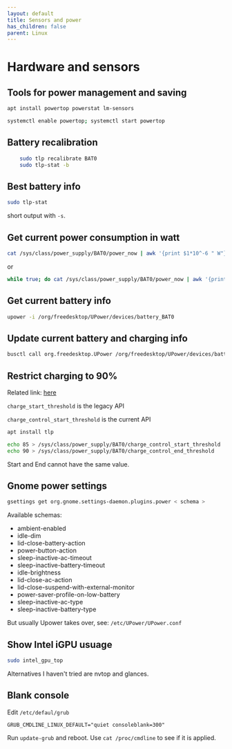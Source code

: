 ```yaml
---
layout: default
title: Sensors and power
has_children: false
parent: Linux
---
```


# Hardware and sensors

## Tools for power management and saving

```bash
apt install powertop powerstat lm-sensors

systemctl enable powertop; systemctl start powertop
```

## Battery recalibration

```bash
    sudo tlp recalibrate BAT0
    sudo tlp-stat -b
```

## Best battery info

```bash
sudo tlp-stat
```

short output with `-s`.

## Get current power consumption in watt

```bash
cat /sys/class/power_supply/BAT0/power_now | awk '{print $1*10^-6 " W"}'
```
or
```bash
while true; do cat /sys/class/power_supply/BAT0/power_now | awk '{print $1*10^-6 " W"}'; sleep 2; done
```

## Get current battery info

```bash
upower -i /org/freedesktop/UPower/devices/battery_BAT0
```

## Update current battery and charging info

```bash
busctl call org.freedesktop.UPower /org/freedesktop/UPower/devices/battery_BAT0 org.freedesktop.UPower.Device Refresh
```

## Restrict charging to 90%

Related link: [here](https://shallowsky.com/blog/linux/laptop/lenovo-charge-limiting.html)

`charge_start_threshold` is the legacy API

`charge_control_start_threshold` is the current API

```bash
apt install tlp

echo 85 > /sys/class/power_supply/BAT0/charge_control_start_threshold
echo 90 > /sys/class/power_supply/BAT0/charge_control_end_threshold
```

Start and End cannot have the same value.

## Gnome power settings

```bash
gsettings get org.gnome.settings-daemon.plugins.power < schema >
```

Available schemas:

- ambient-enabled
- idle-dim
- lid-close-battery-action
- power-button-action
- sleep-inactive-ac-timeout
- sleep-inactive-battery-timeout
- idle-brightness
- lid-close-ac-action
- lid-close-suspend-with-external-monitor
- power-saver-profile-on-low-battery
- sleep-inactive-ac-type
- sleep-inactive-battery-type

But usually Upower takes over, see: `/etc/UPower/UPower.conf`


## Show Intel iGPU usuage

```bash
sudo intel_gpu_top
```

Alternatives I haven't tried are nvtop and glances.

## Blank console

Edit `/etc/defaul/grub`

```
GRUB_CMDLINE_LINUX_DEFAULT="quiet consoleblank=300"
```

Run `update-grub` and reboot. Use `cat /proc/cmdline` to see if it is applied.
